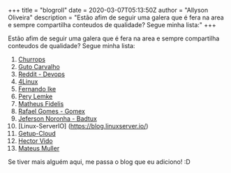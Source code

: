 +++
title = "blogroll"
date = 2020-03-07T05:13:50Z
author = "Allyson Oliveira"
description = "Estão afim de seguir uma galera que é fera na area e sempre compartilha conteudos de qualidade? Segue minha lista:"
+++

Estão afim de seguir uma galera que é fera na area e sempre compartilha conteudos de qualidade? Segue minha lista:

1. [Churrops](https://churrops.io/)
2. [Guto Carvalho](http://gutocarvalho.net/blog/)
3. [Reddit - Devops](https://www.reddit.com/r/devops/)
4. [4Linux](https://blog.4linux.com.br/)
5. [Fernando Ike](https://www.fernandoike.com/)
6. [Pery Lemke](https://www.perylemke.com/)
7. [Matheus Fidelis](https://www.nanoshots.com.br/)
8. [Rafael Gomes - Gomex](https://gomex.me/)
9. [Jeferson Noronha - Badtux](https://www.linuxtips.io/)
10. [Linux-ServerIO] (https://blog.linuxserver.io/)
11. [Getup-Cloud](https://blog.getupcloud.com/)
12. [Hector Vido](https://hectorvido.dev/)
13. [Mateus Muller](https://4fasters.com.br/)

Se tiver mais alguém aqui, me passa o blog que eu adiciono! :D 